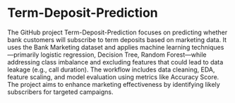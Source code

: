 # Term-Deposit-Prediction
The GitHub project Term-Deposit-Prediction focuses on predicting whether bank customers will subscribe to term deposits based on marketing data. It uses the Bank Marketing dataset and applies machine learning techniques—primarily logistic regression, Decision Tree, Random Forest—while addressing class imbalance and excluding features that could lead to data leakage (e.g., call duration). The workflow includes data cleaning, EDA, feature scaling, and model evaluation using metrics like Accuracy Score. The project aims to enhance marketing effectiveness by identifying likely subscribers for targeted campaigns.
